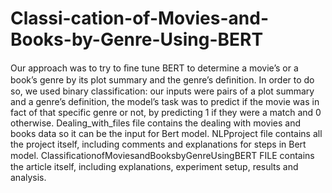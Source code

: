 # Classi-cation-of-Movies-and-Books-by-Genre-Using-BERT
Our approach was to try to ﬁne tune BERT to determine a movie’s or a book’s genre by its plot summary and the genre’s deﬁnition.  In order to do so, we used binary classification: our inputs were pairs of a plot summary and a genre’s definition, the model’s task was to predict if the movie was in fact of that specific genre or not, by predicting 1 if they were a match and 0 otherwise.
Dealing_with_files file contains the dealing with movies and books data so it can be the input for Bert model. 
NLPproject file contains all the project itself, including  comments and explanations for steps in Bert model. 
ClassiﬁcationofMoviesandBooksbyGenreUsingBERT FILE contains the article itself, including explanations, experiment setup, results and analysis.  
